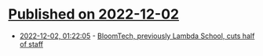 # [Published on 2022-12-02](index.md)

* [2022-12-02, 01:22:05](https://news.ycombinator.com/item?id=33825544) - [BloomTech, previously Lambda School, cuts half of staff](https://techcrunch.com/2022/12/01/bloomtech-previously-lambda-school-cuts-half-of-staff/)
